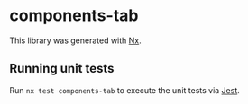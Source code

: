 # components-tab

This library was generated with [Nx](https://nx.dev).

## Running unit tests

Run `nx test components-tab` to execute the unit tests via [Jest](https://jestjs.io).
